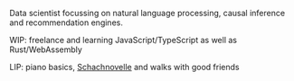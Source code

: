 Data scientist focussing on natural language processing, causal inference and recommendation engines.

WIP: freelance and learning JavaScript/TypeScript as well as Rust/WebAssembly

LIP: piano basics, [Schachnovelle](https://de.wikipedia.org/wiki/Schachnovelle) and walks with good friends
